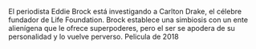 El periodista Eddie Brock está investigando a Carlton Drake, el célebre fundador de Life Foundation. Brock establece una simbiosis con un ente alienígena que le ofrece superpoderes, pero el ser se apodera de su personalidad y lo vuelve perverso.
Pelicula de 2018
